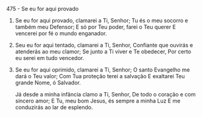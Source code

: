 475 - Se eu for aqui provado

1. Se eu for aqui provado, clamarei a Ti, Senhor;
   Tu és o meu socorro e também meu Defensor;
   E só por Teu poder, farei o Teu querer
   E vencerei por fé o mundo enganador.

2. Seu eu for aqui tentado, clamarei a Ti, Senhor,
   Confiante que ouvirás e atenderás ao meu clamor;
   Se junto a Ti viver e Te obedecer,
   Por certo eu serei em tudo vencedor.

3. Se eu for aqui oprimido, clamarei a Ti, Senhor;
   O santo Evangelho me dará o Teu valor;
   Com Tua proteção terei a salvação
   E exaltarei Teu grande Nome, ó Salvador.

   Já desde a minha infância clamo a Ti, Senhor,
   De todo o coração e com sincero amor;
   E Tu, meu bom Jesus, és sempre a minha Luz
   E me conduzirás ao lar de esplendo.
